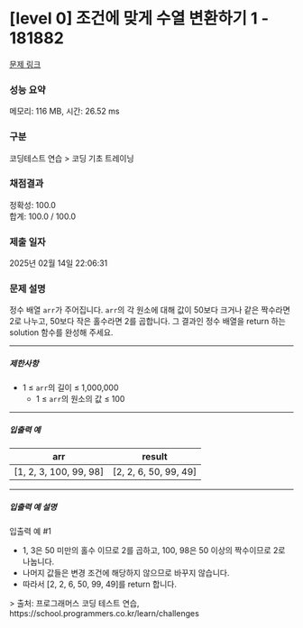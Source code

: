# [level 0] 조건에 맞게 수열 변환하기 1 - 181882 
[문제 링크](https://school.programmers.co.kr/learn/courses/30/lessons/181882?language=javascript) 
### 성능 요약
메모리: 116 MB, 시간: 26.52 ms
### 구분
코딩테스트 연습 > 코딩 기초 트레이닝
### 채점결과
정확성: 100.0<br/>합계: 100.0 / 100.0
### 제출 일자
2025년 02월 14일 22:06:31
### 문제 설명
<p>정수 배열 <code>arr</code>가 주어집니다. <code>arr</code>의 각 원소에 대해 값이 50보다 크거나 같은 짝수라면 2로 나누고, 50보다 작은 홀수라면 2를 곱합니다. 그 결과인 정수 배열을 return 하는 solution 함수를 완성해 주세요.</p>
<hr>
<h5>제한사항</h5>
<ul>
<li>1 ≤ <code>arr</code>의 길이 ≤ 1,000,000
<ul>
<li>1 ≤ <code>arr</code>의 원소의 값 ≤ 100</li>
</ul></li>
</ul>
<hr>
<h5>입출력 예</h5>
<table class="table">
        <thead><tr>
<th>arr</th>
<th>result</th>
</tr>
</thead>
        <tbody><tr>
<td>[1, 2, 3, 100, 99, 98]</td>
<td>[2, 2, 6, 50, 99, 49]</td>
</tr>
</tbody>
      </table>
<hr>
<h5>입출력 예 설명</h5>
<p>입출력 예 #1</p>
<ul>
<li>1, 3은 50 미만의 홀수 이므로 2를 곱하고, 100, 98은 50 이상의 짝수이므로 2로 나눕니다.</li>
<li>나머지 값들은 변경 조건에 해당하지 않으므로 바꾸지 않습니다.</li>
<li>따라서 [2, 2, 6, 50, 99, 49]를 return 합니다.</li>
</ul>
> 출처: 프로그래머스 코딩 테스트 연습, https://school.programmers.co.kr/learn/challenges